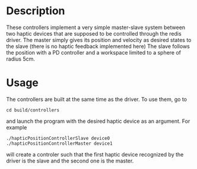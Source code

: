 # Description
These controllers implement a very simple master-slave system between two haptic devices that are supposed to be controlled through the redis driver.
The master simply gives its position and velocity as desired states to the slave (there is no haptic feedback implemented here)
The slave follows the position with a PD controller and a workspace limited to a sphere of radius 5cm.

# Usage
The controllers are built at the same time as the driver.
To use them, go to
```
cd build/controllers
```
and launch the program with the desired haptic device as an argument.
For example
```
./hapticPositionControllerSlave device0
./hapticPositionControllerMaster device1
```
will create a controler such that the first haptic device recognized by the driver is the slave and the second one is the master.
